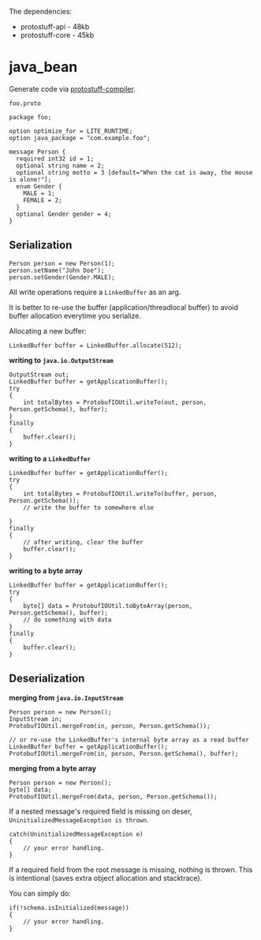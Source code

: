 The dependencies:
  * protostuff-api - 48kb
  * protostuff-core - 45kb

# java\_bean #

Generate code via [protostuff-compiler](http://protostuff.googlecode.com/files/protostuff-compiler-1.0.7-jarjar.jar).

`foo.proto`
```
package foo;

option optimize_for = LITE_RUNTIME;
option java_package = "com.example.foo";

message Person {
  required int32 id = 1;
  optional string name = 2;
  optional string motto = 3 [default="When the cat is away, the mouse is alone!"];
  enum Gender {
    MALE = 1;
    FEMALE = 2;
  }
  optional Gender gender = 4;
}
```

## Serialization ##
```
Person person = new Person(1);
person.setName("John Doe");
person.setGender(Gender.MALE);
```

All write operations require a `LinkedBuffer` as an arg.

It is better to re-use the buffer (application/threadlocal buffer) to avoid buffer allocation everytime you serialize.

Allocating a new buffer:
```
LinkedBuffer buffer = LinkedBuffer.allocate(512);
```

**writing to `java.io.OutputStream`**
```
OutputStream out;
LinkedBuffer buffer = getApplicationBuffer();
try
{
    int totalBytes = ProtobufIOUtil.writeTo(out, person, Person.getSchema(), buffer);
}
finally
{
    buffer.clear();
}
```

**writing to a `LinkedBuffer`**
```
LinkedBuffer buffer = getApplicationBuffer();
try
{
    int totalBytes = ProtobufIOUtil.writeTo(buffer, person, Person.getSchema());
    // write the buffer to somewhere else
    
}
finally
{
    // after writing, clear the buffer
    buffer.clear();
}
```

**writing to a byte array**
```
LinkedBuffer buffer = getApplicationBuffer();
try
{
    byte[] data = ProtobufIOUtil.toByteArray(person, Person.getSchema(), buffer);
    // do something with data
}
finally
{
    buffer.clear();
}
```

## Deserialization ##

**merging from `java.io.InputStream`**
```
Person person = new Person();
InputStream in;
ProtobufIOUtil.mergeFrom(in, person, Person.getSchema());

// or re-use the LinkedBuffer's internal byte array as a read buffer
LinkedBuffer buffer = getApplicationBuffer();
ProtobufIOUtil.mergeFrom(in, person, Person.getSchema(), buffer);
```

**merging from a byte array**
```
Person person = new Person();
byte[] data;
ProtobufIOUtil.mergeFrom(data, person, Person.getSchema()); 
```

If a nested message's required field is missing on deser,  `UninitializedMessageException is thrown`.

```
catch(UninitializedMessageException e)
{
    // your error handling. 
}

```

If a required field from the root message is missing, nothing is thrown.
This is intentional (saves extra object allocation and stacktrace).

You can simply do:
```
if(!schema.isInitialized(message))
{
    // your error handling. 
}

```